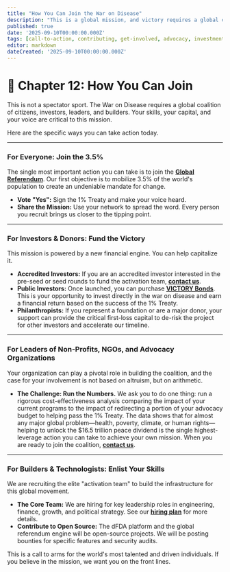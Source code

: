```yaml
---
title: "How You Can Join the War on Disease"
description: "This is a global mission, and victory requires a global coalition. Here are the specific, actionable ways you can contribute today."
published: true
date: '2025-09-10T00:00:00.000Z'
tags: [call-to-action, contributing, get-involved, advocacy, investment, careers]
editor: markdown
dateCreated: '2025-09-10T00:00:00.000Z'
---
```


# 📖 Chapter 12: How You Can Join

This is not a spectator sport. The War on Disease requires a global coalition of citizens, investors, leaders, and builders. Your skills, your capital, and your voice are critical to this mission.

Here are the specific ways you can take action today.

---

### For Everyone: Join the 3.5%

The single most important action you can take is to join the **[Global Referendum](./strategy.md)**. Our first objective is to mobilize 3.5% of the world's population to create an undeniable mandate for change.

-   **Vote "Yes":** Sign the 1% Treaty and make your voice heard.
-   **Share the Mission:** Use your network to spread the word. Every person you recruit brings us closer to the tipping point.

---

### For Investors & Donors: Fund the Victory

This mission is powered by a new financial engine. You can help capitalize it.

-   **Accredited Investors:** If you are an accredited investor interested in the pre-seed or seed rounds to fund the activation team, **[contact us](./operations.md)**.
-   **Public Investors:** Once launched, you can purchase **[VICTORY Bonds](./economics.md)**. This is your opportunity to invest directly in the war on disease and earn a financial return based on the success of the 1% Treaty.
-   **Philanthropists:** If you represent a foundation or are a major donor, your support can provide the critical first-loss capital to de-risk the project for other investors and accelerate our timeline.

---

### For Leaders of Non-Profits, NGOs, and Advocacy Organizations

Your organization can play a pivotal role in building the coalition, and the case for your involvement is not based on altruism, but on arithmetic.

-   **The Challenge: Run the Numbers.** We ask you to do one thing: run a rigorous cost-effectiveness analysis comparing the impact of your current programs to the impact of redirecting a portion of your advocacy budget to helping pass the 1% Treaty. The data shows that for almost any major global problem—health, poverty, climate, or human rights—helping to unlock the $16.5 trillion peace dividend is the single highest-leverage action you can take to achieve your own mission. When you are ready to join the coalition, **[contact us](./operations.md)**.

---

### For Builders & Technologists: Enlist Your Skills

We are recruiting the elite "activation team" to build the infrastructure for this global movement.

-   **The Core Team:** We are hiring for key leadership roles in engineering, finance, growth, and political strategy. See our **[hiring plan](./operations.md)** for more details.
-   **Contribute to Open Source:** The dFDA platform and the global referendum engine will be open-source projects. We will be posting bounties for specific features and security audits.

This is a call to arms for the world's most talented and driven individuals. If you believe in the mission, we want you on the front lines.
